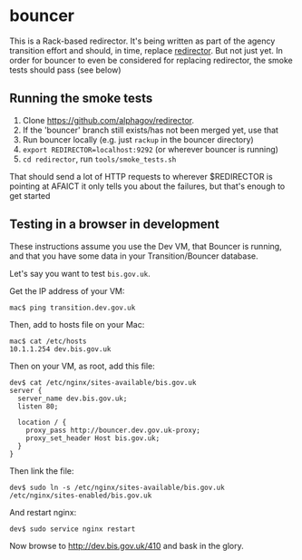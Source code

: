 # bouncer

This is a Rack-based redirector. It's being written as part of the agency transition effort and should,
in time, replace [redirector](https://github.com/alphagov/redirector). But not just yet. In order for bouncer
to even be considered for replacing redirector, the smoke tests should pass (see below)

## Running the smoke tests

1. Clone https://github.com/alphagov/redirector.
1. If the 'bouncer' branch still exists/has not been merged yet, use that
1. Run bouncer locally (e.g. just `rackup` in the bouncer directory)
1. `export REDIRECTOR=localhost:9292` (or wherever bouncer is running)
1. `cd redirector`, run `tools/smoke_tests.sh`

That should send a lot of HTTP requests to wherever $REDIRECTOR is pointing at
AFAICT it only tells you about the failures, but that's enough to get started

## Testing in a browser in development

These instructions assume you use the Dev VM, that Bouncer is running,
and that you have some data in your Transition/Bouncer database.

Let's say you want to test `bis.gov.uk`.

Get the IP address of your VM:

    mac$ ping transition.dev.gov.uk

Then, add to hosts file on your Mac:

    mac$ cat /etc/hosts
    10.1.1.254 dev.bis.gov.uk

Then on your VM, as root, add this file:

    dev$ cat /etc/nginx/sites-available/bis.gov.uk
    server {
      server_name dev.bis.gov.uk;
      listen 80;

      location / {
        proxy_pass http://bouncer.dev.gov.uk-proxy;
        proxy_set_header Host bis.gov.uk;
      }
    }

Then link the file:

    dev$ sudo ln -s /etc/nginx/sites-available/bis.gov.uk /etc/nginx/sites-enabled/bis.gov.uk

And restart nginx:

    dev$ sudo service nginx restart

Now browse to http://dev.bis.gov.uk/410 and bask in the glory.

